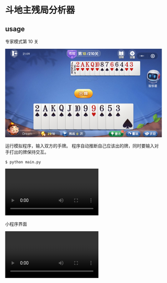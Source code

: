 # 斗地主残局分析器

## usage

专家模式第 10 关

![](./situation.png)


运行模拟程序，输入双方的手牌。
程序自动推断自己应该出的牌，同时要输入对手打出的牌保持交互。

```
$ python main.py
```

![](https://dreamanddead-github-io.oss-cn-hongkong.aliyuncs.com/joker/joker.mp4)


小程序界面

![](https://dreamanddead-github-io.oss-cn-hongkong.aliyuncs.com/joker/fight.mp4)

